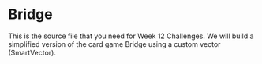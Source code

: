 # Bridge
This is the source file that you need for Week 12 Challenges. We will build a simplified version of the card game Bridge using a custom vector (SmartVector).
